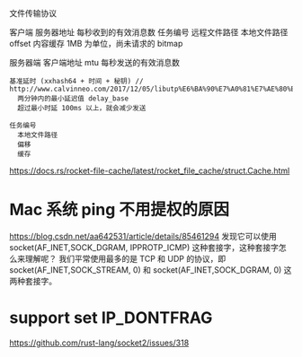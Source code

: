 文件传输协议

客户端
  服务器地址
    每秒收到的有效消息数
    任务编号
      远程文件路径
      本地文件路径
      offset 内容缓存
      1MB 为单位，尚未请求的 bitmap

服务器端
  客户端地址
    mtu
    每秒发送的有效消息数

    基准延时 (xxhash64 + 时间 + 秘钥) // http://www.calvinneo.com/2017/12/05/libutp%E6%BA%90%E7%A0%81%E7%AE%80%E6%9E%90/
      两分钟内的最小延迟值 delay_base
      超过最小时延 100ms 以上，就会减少发送

    任务编号
      本地文件路径
      偏移
      缓存

https://docs.rs/rocket-file-cache/latest/rocket_file_cache/struct.Cache.html

# Mac 系统 ping 不用提权的原因
https://blog.csdn.net/aa642531/article/details/85461294
发现它可以使用 socket(AF_INET,SOCK_DGRAM, IPPROTP_ICMP) 这种套接字，这种套接字怎么来理解呢？
我们平常使用最多的是 TCP 和 UDP 的协议，即 socket(AF_INET,SOCK_STREAM, 0) 和 socket(AF_INET,SOCK_DGRAM, 0) 这两种套接字。

# support set IP_DONTFRAG
https://github.com/rust-lang/socket2/issues/318
